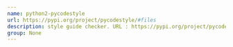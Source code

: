 ```yaml
---
name: python2-pycodestyle
url: https://pypi.org/project/pycodestyle/#files
description: style guide checker. URL : https://pypi.org/project/pycodestyle/#files Groups : None
group: None
---
```

